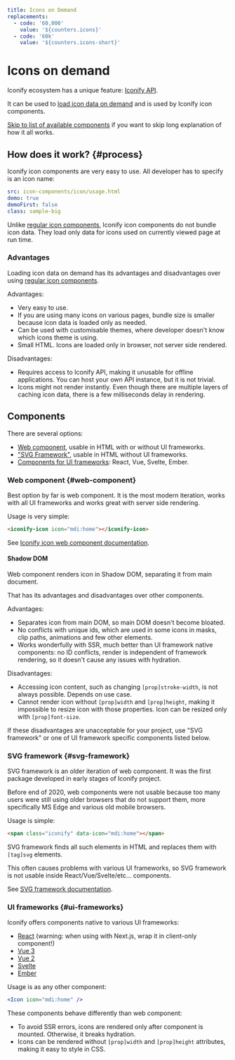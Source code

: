 ```yaml
title: Icons on Demand
replacements:
  - code: '60,000'
    value: '${counters.icons}'
  - code: '60k'
    value: '${counters.icons-short}'
```

# Icons on demand

Iconify ecosystem has a unique feature: [Iconify API](/docs/api/index.md).

It can be used to [load icon data on demand](/docs/api/icon-data.md) and is used by Iconify icon components.

[Skip to list of available components](#components) if you want to skip long explanation of how it all works.

## How does it work? {#process}

Iconify icon components are very easy to use. All developer has to specify is an icon name:

```yaml
src: icon-components/icon/usage.html
demo: true
demoFirst: false
class: sample-big
```

Unlike [regular icon components](/docs/usage/svg/index.md), Iconify icon components do not bundle icon data. They load only data for icons used on currently viewed page at run time.

<icon-loading-process link="#components"></icon-loading-process>

### Advantages

Loading icon data on demand has its advantages and disadvantages over using [regular icon components](/docs/usage/svg/index.md).

Advantages:

- Very easy to use.
- If you are using many icons on various pages, bundle size is smaller because icon data is loaded only as needed.
- Can be used with customisable themes, where developer doesn't know which icons theme is using.
- Small HTML. Icons are loaded only in browser, not server side rendered.

Disadvantages:

- Requires access to Iconify API, making it unusable for offline applications. You can host your own API instance, but it is not trivial.
- Icons might not render instantly. Even though there are multiple layers of caching icon data, there is a few milliseconds delay in rendering.

## Components

There are several options:

- [Web component](#web-component), usable in HTML with or without UI frameworks.
- ["SVG Framework"](#svg-framework), usable in HTML without UI frameworks.
- [Components for UI frameworks](#ui-frameworks): React, Vue, Svelte, Ember.

### Web component {#web-component}

Best option by far is web component. It is the most modern iteration, works with all UI frameworks and works great with server side rendering.

Usage is very simple:

```html
<iconify-icon icon="mdi:home"></iconify-icon>
```

See [Iconify icon web component documentation](/docs/iconify-icon/index.md).

#### Shadow DOM

Web component renders icon in Shadow DOM, separating it from main document.

That has its advantages and disadvantages over other components.

Advantages:

- Separates icon from main DOM, so main DOM doesn't become bloated.
- No conflicts with unique ids, which are used in some icons in masks, clip paths, animations and few other elements.
- Works wonderfully with SSR, much better than UI framework native components: no ID conflicts, render is independent of framework rendering, so it doesn't cause any issues with hydration.

Disadvantages:

- Accessing icon content, such as changing `[prop]stroke-width`, is not always possible. Depends on use case.
- Cannot render icon without `[prop]width` and `[prop]height`, making it impossible to resize icon with those properties. Icon can be resized only with `[prop]font-size`.

If these disadvantages are unacceptable for your project, use "SVG framework" or one of UI framework specific components listed below.

### SVG framework {#svg-framework}

SVG framework is an older iteration of web component. It was the first package developed in early stages of Iconify project.

Before end of 2020, web components were not usable because too many users were still using older browsers that do not support them, more specifically MS Edge and various old mobile browsers.

Usage is simple:

```html
<span class="iconify" data-icon="mdi:home"></span>
```

SVG framework finds all such elements in HTML and replaces them with `[tag]svg` elements.

This often causes problems with various UI frameworks, so SVG framework is not usable inside React/Vue/Svelte/etc... components.

See [SVG framework documentation](./svg-framework/index.md).

### UI frameworks {#ui-frameworks}

Iconify offers components native to various UI frameworks:

- [React](./react/index.md) (warning: when using with Next.js, wrap it in client-only component!)
- [Vue 3](./vue/index.md)
- [Vue 2](./vue2/index.md)
- [Svelte](./svelte/index.md)
- [Ember](./ember/index.md)

Usage is as any other component:

```jsx
<Icon icon="mdi:home" />
```

These components behave differently than web component:

- To avoid SSR errors, icons are rendered only after component is mounted. Otherwise, it breaks hydration.
- Icons can be rendered without `[prop]width` and `[prop]height` attributes, making it easy to style in CSS.
